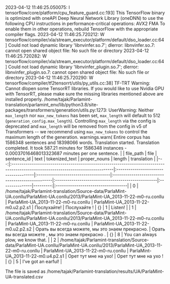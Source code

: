 2023-04-12 11:46:25.050075: I tensorflow/core/platform/cpu_feature_guard.cc:193] This TensorFlow binary is optimized with oneAPI Deep Neural Network Library (oneDNN) to use the following CPU instructions in performance-critical operations:  AVX2 FMA
To enable them in other operations, rebuild TensorFlow with the appropriate compiler flags.
2023-04-12 11:46:25.720212: W tensorflow/compiler/xla/stream_executor/platform/default/dso_loader.cc:64] Could not load dynamic library 'libnvinfer.so.7'; dlerror: libnvinfer.so.7: cannot open shared object file: No such file or directory
2023-04-12 11:46:25.720282: W tensorflow/compiler/xla/stream_executor/platform/default/dso_loader.cc:64] Could not load dynamic library 'libnvinfer_plugin.so.7'; dlerror: libnvinfer_plugin.so.7: cannot open shared object file: No such file or directory
2023-04-12 11:46:25.720290: W tensorflow/compiler/tf2tensorrt/utils/py_utils.cc:38] TF-TRT Warning: Cannot dlopen some TensorRT libraries. If you would like to use Nvidia GPU with TensorRT, please make sure the missing libraries mentioned above are installed properly.
/home/tajak/Parlamint-translation/parlamint_env/lib/python3.8/site-packages/transformers/generation/utils.py:1273: UserWarning: Neither `max_length` nor `max_new_tokens` has been set, `max_length` will default to 512 (`generation_config.max_length`). Controlling `max_length` via the config is deprecated and `max_length` will be removed from the config in v5 of Transformers -- we recommend using `max_new_tokens` to control the maximum length of the generation.
  warnings.warn(
Entire corpus has 1586348 sentences and 18398066 words.
Translation started.
Translation completed. It took 587.21 minutes for 1586348 instances - 0.00037016468013323687 minutes per one sentence.
|    | file_path                                                                                                                       | file                                 | sentence_id                         | text                                            | tokenized_text                                    | proper_nouns   |   length | translation                        |
|---:|:--------------------------------------------------------------------------------------------------------------------------------|:-------------------------------------|:------------------------------------|:------------------------------------------------|:--------------------------------------------------|:---------------|---------:|:-----------------------------------|
|  0 | /home/tajak/Parlamint-translation/Source-data/ParlaMint-UA.conllu/ParlaMint-UA.conllu/2013/ParlaMint-UA_2013-11-22-m0-ru.conllu | ParlaMint-UA_2013-11-22-m0-ru.conllu | ParlaMint-UA_2013-11-22-m0.u2.p2.s1 | Послухайте!                                     | Послухайте !                                      | {}             |        1 | Listen!                            |
|  1 | /home/tajak/Parlamint-translation/Source-data/ParlaMint-UA.conllu/ParlaMint-UA.conllu/2013/ParlaMint-UA_2013-11-22-m0-ru.conllu | ParlaMint-UA_2013-11-22-m0-ru.conllu | ParlaMint-UA_2013-11-22-m0.u2.p2.s2 | Орать вы всегда можете, мы это знаем прекрасно. | Орать вы всегда можете , мы это знаем прекрасно . | {}             |        8 | You can always plow, we know that. |
|  2 | /home/tajak/Parlamint-translation/Source-data/ParlaMint-UA.conllu/ParlaMint-UA.conllu/2013/ParlaMint-UA_2013-11-22-m0-ru.conllu | ParlaMint-UA_2013-11-22-m0-ru.conllu | ParlaMint-UA_2013-11-22-m0.u4.p2.s1 | Орет тут мне на ухо!                            | Орет тут мне на ухо !                             | {}             |        5 | I've got an earful!                |




The file is saved as /home/tajak/Parlamint-translation/results/UA/ParlaMint-UA-translated.csv
